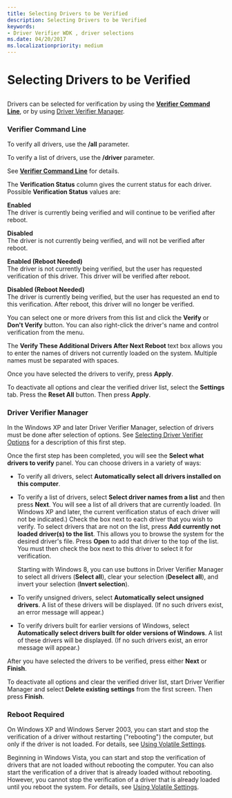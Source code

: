 ```yaml
---
title: Selecting Drivers to be Verified
description: Selecting Drivers to be Verified
keywords:
- Driver Verifier WDK , driver selections
ms.date: 04/20/2017
ms.localizationpriority: medium
---
```


# Selecting Drivers to be Verified


## <span id="ddk_selecting_drivers_to_be_verified_tools"></span><span id="DDK_SELECTING_DRIVERS_TO_BE_VERIFIED_TOOLS"></span>


Drivers can be selected for verification by using the [**Verifier Command Line**](verifier-command-line.md), or by using [Driver Verifier Manager](driver-verifier-manager--windows-xp-and-later-.md).

### <span id="verifier_command_line"></span><span id="VERIFIER_COMMAND_LINE"></span>Verifier Command Line

To verify all drivers, use the **/all** parameter.

To verify a list of drivers, use the **/driver** parameter.

See [**Verifier Command Line**](verifier-command-line.md) for details.

The **Verification Status** column gives the current status for each driver. Possible **Verification Status** values are:

<span id="Enabled"></span><span id="enabled"></span><span id="ENABLED"></span>**Enabled**  
The driver is currently being verified and will continue to be verified after reboot.

<span id="Disabled"></span><span id="disabled"></span><span id="DISABLED"></span>**Disabled**  
The driver is not currently being verified, and will not be verified after reboot.

<span id="Enabled__Reboot_Needed_"></span><span id="enabled__reboot_needed_"></span><span id="ENABLED__REBOOT_NEEDED_"></span>**Enabled (Reboot Needed)**  
The driver is not currently being verified, but the user has requested verification of this driver. This driver will be verified after reboot.

<span id="Disabled__Reboot_Needed_"></span><span id="disabled__reboot_needed_"></span><span id="DISABLED__REBOOT_NEEDED_"></span>**Disabled (Reboot Needed)**  
The driver is currently being verified, but the user has requested an end to this verification. After reboot, this driver will no longer be verified.

You can select one or more drivers from this list and click the **Verify** or **Don't Verify** button. You can also right-click the driver's name and control verification from the menu.

The **Verify These Additional Drivers After Next Reboot** text box allows you to enter the names of drivers not currently loaded on the system. Multiple names must be separated with spaces.

Once you have selected the drivers to verify, press **Apply**.

To deactivate all options and clear the verified driver list, select the **Settings** tab. Press the **Reset All** button. Then press **Apply**.

### <span id="driver_verifier_manager__windows_xp_and_later_"></span><span id="DRIVER_VERIFIER_MANAGER__WINDOWS_XP_AND_LATER_"></span>Driver Verifier Manager

In the Windows XP and later Driver Verifier Manager, selection of drivers must be done after selection of options. See [Selecting Driver Verifier Options](selecting-driver-verifier-options.md) for a description of this first step.

Once the first step has been completed, you will see the **Select what drivers to verify** panel. You can choose drivers in a variety of ways:

-   To verify all drivers, select **Automatically select all drivers installed on this computer**.

-   To verify a list of drivers, select **Select driver names from a list** and then press **Next**. You will see a list of all drivers that are currently loaded. (In Windows XP and later, the current verification status of each driver will not be indicated.) Check the box next to each driver that you wish to verify. To select drivers that are not on the list, press **Add currently not loaded driver(s) to the list**. This allows you to browse the system for the desired driver's file. Press **Open** to add that driver to the top of the list. You must then check the box next to this driver to select it for verification.

    Starting with Windows 8, you can use buttons in Driver Verifier Manager to select all drivers (**Select all**), clear your selection (**Deselect all**), and invert your selection (**Invert selection**).

-   To verify unsigned drivers, select **Automatically select unsigned drivers**. A list of these drivers will be displayed. (If no such drivers exist, an error message will appear.)

-   To verify drivers built for earlier versions of Windows, select **Automatically select drivers built for older versions of Windows**. A list of these drivers will be displayed. (If no such drivers exist, an error message will appear.)

After you have selected the drivers to be verified, press either **Next** or **Finish**.

To deactivate all options and clear the verified driver list, start Driver Verifier Manager and select **Delete existing settings** from the first screen. Then press **Finish**.

### <span id="reboot_required"></span><span id="REBOOT_REQUIRED"></span>Reboot Required

On Windows XP and Windows Server 2003, you can start and stop the verification of a driver without restarting ("rebooting") the computer, but only if the driver is not loaded. For details, see [Using Volatile Settings](using-volatile-settings.md).

Beginning in Windows Vista, you can start and stop the verification of drivers that are not loaded without rebooting the computer. You can also start the verification of a driver that is already loaded without rebooting. However, you cannot stop the verification of a driver that is already loaded until you reboot the system. For details, see [Using Volatile Settings](using-volatile-settings.md).

 

 





